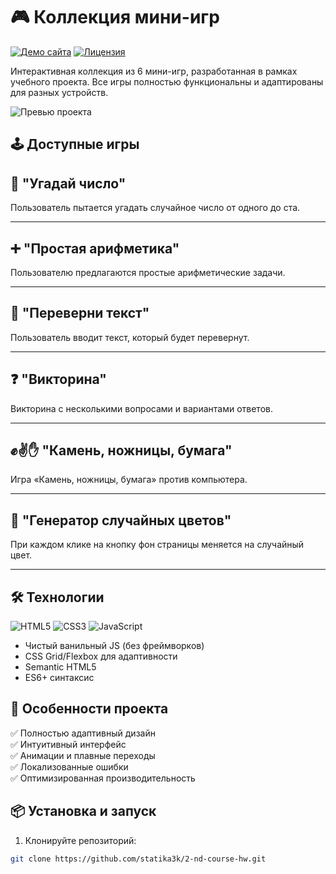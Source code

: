 # 🎮 Коллекция мини-игр

[![Демо сайта](https://img.shields.io/badge/-Посетить_сайт-181717?style=for-the-badge&logo=github)](https://statika3k.github.io/2-nd-course-hw/)
[![Лицензия](https://img.shields.io/badge/license-MIT-blue.svg?style=for-the-badge)](https://choosealicense.com/licenses/mit/)

Интерактивная коллекция из 6 мини-игр, разработанная в рамках учебного проекта. Все игры полностью функциональны и адаптированы для разных устройств.

![Превью проекта](https://statika3k.github.io/2-nd-course-hw/preview.jpg)

## 🕹 Доступные игры

## 🎯 "Угадай число"
Пользователь пытается угадать случайное число от одного до ста.

---

## ➕ "Простая арифметика"
Пользователю предлагаются простые арифметические задачи.

---

## 🔄 "Переверни текст"
Пользователь вводит текст, который будет перевернут.

---

## ❓ "Викторина"
Викторина с несколькими вопросами и вариантами ответов.

---

## ✊✌️✋ "Камень, ножницы, бумага"
Игра «Камень, ножницы, бумага» против компьютера.

---

## 🎨 "Генератор случайных цветов"
При каждом клике на кнопку фон страницы меняется на случайный цвет.

---
## 🛠 Технологии

![HTML5](https://img.shields.io/badge/HTML5-E34F26?style=flat&logo=html5&logoColor=white)
![CSS3](https://img.shields.io/badge/CSS3-1572B6?style=flat&logo=css3&logoColor=white)
![JavaScript](https://img.shields.io/badge/JavaScript-F7DF1E?style=flat&logo=javascript&logoColor=black)

- Чистый ванильный JS (без фреймворков)
- CSS Grid/Flexbox для адаптивности
- Semantic HTML5
- ES6+ синтаксис

## 🚀 Особенности проекта

✅ Полностью адаптивный дизайн   
✅ Интуитивный интерфейс  
✅ Анимации и плавные переходы  
✅ Локализованные ошибки  
✅ Оптимизированная производительность  

## 📦 Установка и запуск

1. Клонируйте репозиторий:
```bash
git clone https://github.com/statika3k/2-nd-course-hw.git
